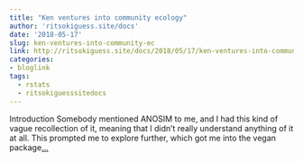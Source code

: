```yaml
---
title: "Ken ventures into community ecology"
author: 'ritsokiguess.site/docs'
date: '2018-05-17'
slug: ken-ventures-into-community-ec
link: http://ritsokiguess.site/docs/2018/05/17/ken-ventures-into-community-ecology/
categories:
- bloglink
tags:
  - rstats
  - ritsokiguesssitedocs
---
```


Introduction Somebody mentioned ANOSIM to me, and I had this kind of vague recollection of it, meaning that I didn’t really understand anything of it at all. This prompted me to explore further, which got me into the vegan package[... <i class="fas fa-external-link-alt"></i>](http://ritsokiguess.site/docs/2018/05/17/ken-ventures-into-community-ecology/)

